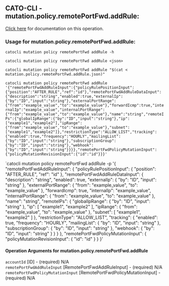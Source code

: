 
## CATO-CLI - mutation.policy.remotePortFwd.addRule:
[Click here](https://api.catonetworks.com/documentation/#mutation-mutation.policy.remotePortFwd.addRule) for documentation on this operation.

### Usage for mutation.policy.remotePortFwd.addRule:

`catocli mutation policy remotePortFwd addRule -h`

`catocli mutation policy remotePortFwd addRule <json>`

`catocli mutation policy remotePortFwd addRule "$(cat < mutation.policy.remotePortFwd.addRule.json)"`

`catocli mutation policy remotePortFwd addRule '{"remotePortFwdAddRuleInput":{"policyRulePositionInput":{"position":"AFTER_RULE","ref":"id"},"remotePortFwdAddRuleDataInput":{"description":"string","enabled":true,"externalIp":{"by":"ID","input":"string"},"externalPortRange":{"from":"example_value","to":"example_value"},"forwardIcmp":true,"internalIp":"example_value","internalPortRange":{"from":"example_value","to":"example_value"},"name":"string","remoteIPs":{"globalIpRange":{"by":"ID","input":"string"},"ip":["example1","example2"],"ipRange":{"from":"example_value","to":"example_value"},"subnet":["example1","example2"]},"restrictionType":"ALLOW_LIST","tracking":{"enabled":true,"frequency":"HOURLY","mailingList":{"by":"ID","input":"string"},"subscriptionGroup":{"by":"ID","input":"string"},"webhook":{"by":"ID","input":"string"}}}},"remotePortFwdPolicyMutationInput":{"policyMutationRevisionInput":{"id":"id"}}}'`

`catocli mutation policy remotePortFwd addRule -p '{
    "remotePortFwdAddRuleInput": {
        "policyRulePositionInput": {
            "position": "AFTER_RULE",
            "ref": "id"
        },
        "remotePortFwdAddRuleDataInput": {
            "description": "string",
            "enabled": true,
            "externalIp": {
                "by": "ID",
                "input": "string"
            },
            "externalPortRange": {
                "from": "example_value",
                "to": "example_value"
            },
            "forwardIcmp": true,
            "internalIp": "example_value",
            "internalPortRange": {
                "from": "example_value",
                "to": "example_value"
            },
            "name": "string",
            "remoteIPs": {
                "globalIpRange": {
                    "by": "ID",
                    "input": "string"
                },
                "ip": [
                    "example1",
                    "example2"
                ],
                "ipRange": {
                    "from": "example_value",
                    "to": "example_value"
                },
                "subnet": [
                    "example1",
                    "example2"
                ]
            },
            "restrictionType": "ALLOW_LIST",
            "tracking": {
                "enabled": true,
                "frequency": "HOURLY",
                "mailingList": {
                    "by": "ID",
                    "input": "string"
                },
                "subscriptionGroup": {
                    "by": "ID",
                    "input": "string"
                },
                "webhook": {
                    "by": "ID",
                    "input": "string"
                }
            }
        }
    },
    "remotePortFwdPolicyMutationInput": {
        "policyMutationRevisionInput": {
            "id": "id"
        }
    }
}'


#### Operation Arguments for mutation.policy.remotePortFwd.addRule ####

`accountId` [ID] - (required) N/A    
`remotePortFwdAddRuleInput` [RemotePortFwdAddRuleInput] - (required) N/A    
`remotePortFwdPolicyMutationInput` [RemotePortFwdPolicyMutationInput] - (required) N/A    
